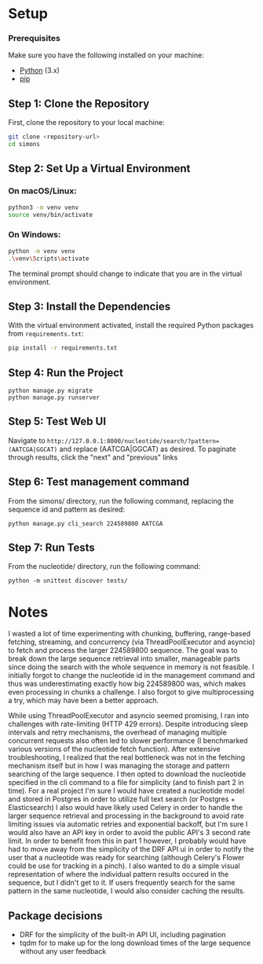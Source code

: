 # Setup

### Prerequisites

Make sure you have the following installed on your machine:

- [Python](https://www.python.org/downloads/) (3.x)
- [pip](https://pip.pypa.io/en/stable/)

## Step 1: Clone the Repository

First, clone the repository to your local machine:

```bash
git clone <repository-url>
cd simons
```

## Step 2: Set Up a Virtual Environment

### On macOS/Linux:
```bash
python3 -m venv venv
source venv/bin/activate
```

### On Windows:
```bash
python -m venv venv
.\venv\Scripts\activate
```

The terminal prompt should change to indicate that you are in the virtual environment.

## Step 3: Install the Dependencies

With the virtual environment activated, install the required Python packages from `requirements.txt`:

```bash
pip install -r requirements.txt
```

## Step 4: Run the Project
```
python manage.py migrate
python manage.py runserver
```

## Step 5: Test Web UI
Navigate to `http://127.0.0.1:8000/nucleotide/search/?pattern=(AATCGA|GGCAT)`
and replace (AATCGA|GGCAT) as desired. To paginate through results, click the
"next" and "previous" links

## Step 6: Test management command
From the simons/ directory, run the following command, replacing the sequence id
and pattern as desired:
```
python manage.py cli_search 224589800 AATCGA
```

## Step 7: Run Tests
From the nucleotide/ directory, run the following command:
```
python -m unittest discover tests/
```

# Notes
I wasted a lot of time experimenting with chunking, buffering, range-based fetching, streaming, and concurrency (via
ThreadPoolExecutor and asyncio) to fetch and process the larger 224589800 sequence. The
goal was to break down the large sequence retrieval into smaller, manageable
parts since doing the search with the whole sequence in memory is not feasible.
I initially forgot to change the nucleotide id in the management command and
thus was underestimating exactly how big 224589800 was, which makes even
processing in chunks a challenge. I also forgot to give multiprocessing a try,
which may have been a better approach.

While using ThreadPoolExecutor and asyncio seemed
promising, I ran into challenges with rate-limiting (HTTP 429 errors). Despite
introducing sleep intervals and retry mechanisms, the overhead of managing
multiple concurrent requests also often led to slower performance (I benchmarked various versions of the nucleotide fetch function). After extensive troubleshooting, I realized that the real bottleneck was not in the fetching mechanism itself but in how I was managing
the storage and pattern searching of the large sequence. I then opted to
download the nucleotide specified in the cli command to a file for simplicity
(and to finish part 2 in time).
For a real project I'm sure I would have created a nucleotide model and stored in
Postgres in order to utilize full text search (or Postgres + Elasticsearch) I also would have likely used
Celery in order to handle the larger sequence retrieval and processing in the
background to avoid rate limiting issues via automatic retries and
exponential backoff, but I'm sure I would also have an API key in order to avoid
the public API's 3 second rate limit. In order to benefit from this
in part 1 however, I probably would have had to move away from the simplicity of
the DRF API ui in order to notify the user that a nucleotide was ready for
searching (although Celery's Flower could be use for tracking in a pinch). I
also wanted to do a simple visual representation of where the individual pattern
results occured in the sequence, but I didn't get to it. If users frequently search for the same pattern in the same nucleotide, I would also consider caching the results.

## Package decisions
* DRF for the simplicity of the built-in API UI, including pagination
* tqdm for to make up for the long download times of the large sequence without
  any user feedback

